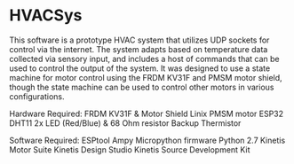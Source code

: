 # HVACSys

This software is a prototype HVAC system that utilizes UDP sockets for control via the internet.
The system adapts based on temperature data collected via sensory input, and includes a host of commands
that can be used to control the output of the system. It was designed to use a state machine for motor control using the
FRDM KV31F and PMSM motor shield, though the state machine can be used to control other motors in various configurations.

Hardware Required:
FRDM KV31F & Motor Shield
Linix PMSM motor
ESP32
DHT11
2x LED (Red/Blue) & 68 Ohm resistor
Backup Thermistor

Software Required:
ESPtool
Ampy
Micropython firmware
Python 2.7
Kinetis Motor Suite
Kinetis Design Studio
Kinetis Source Development Kit
